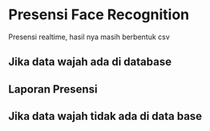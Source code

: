 # Presensi Face Recognition
Presensi realtime, hasil nya masih berbentuk csv 
## Jika data wajah ada di database

## Laporan Presensi

## Jika data wajah tidak ada di data base
